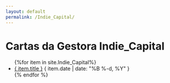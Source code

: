 ```yaml
---
layout: default
permalink: /Indie_Capital/
---
```


<h1>Cartas da Gestora Indie_Capital</h1>
<ul>
{%for item in site.Indie_Capital%}
  <li>
    <a href="{ site.baseurl }{ item.url }">{ item.title }</a>
    <span>{ item.date | date: "%B %-d, %Y" }</span>
  </li>
    {% endfor %}
</ul>